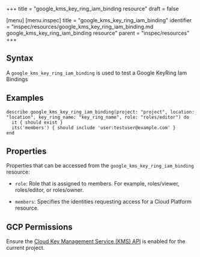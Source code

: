+++
title = "google_kms_key_ring_iam_binding resource"
draft = false

[menu]
  [menu.inspec]
    title = "google_kms_key_ring_iam_binding"
    identifier = "inspec/resources/google_kms_key_ring_iam_binding.md google_kms_key_ring_iam_binding resource"
    parent = "inspec/resources"
+++


## Syntax
A `google_kms_key_ring_iam_binding` is used to test a Google KeyRing Iam Bindings

## Examples
```
describe google_kms_key_ring_iam_binding(project: "project", location: "location", key_ring_name: "key_ring_name", role: "roles/editor") do
  it { should exist }
  its('members') { should include 'user:testuser@example.com' }
end
```


## Properties
Properties that can be accessed from the `google_kms_key_ring_iam_binding` resource:

  * `role`: Role that is assigned to members. For example, roles/viewer, roles/editor, or roles/owner.

  * `members`: Specifies the identities requesting access for a Cloud Platform resource.


## GCP Permissions

Ensure the [Cloud Key Management Service (KMS) API](https://console.cloud.google.com/apis/library/cloudkms.googleapis.com/) is enabled for the current project.
